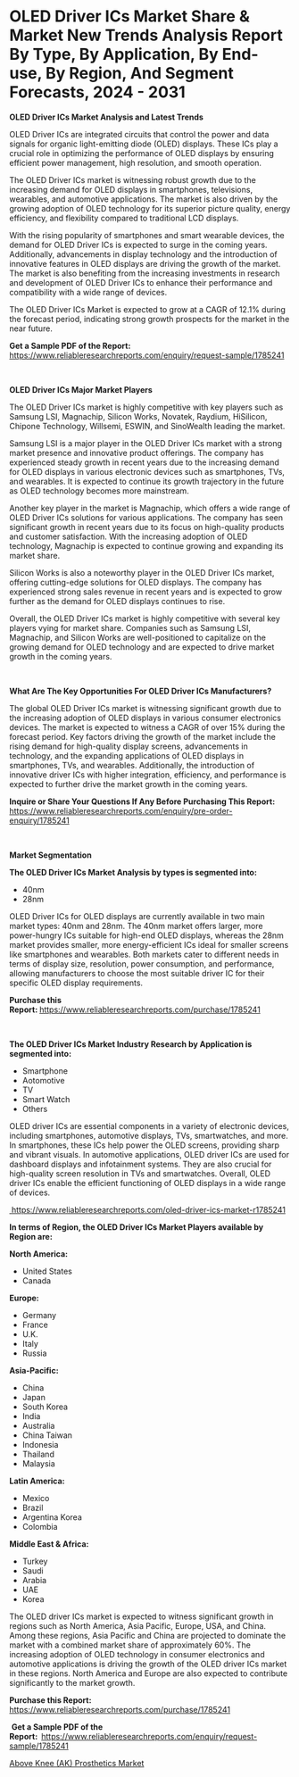 <p><h1>OLED Driver ICs Market Share & Market New Trends Analysis Report By Type, By Application, By End-use, By Region, And Segment Forecasts, 2024 - 2031</h1></p><p><strong>OLED Driver ICs Market Analysis and Latest Trends</strong></p>
<p><p>OLED Driver ICs are integrated circuits that control the power and data signals for organic light-emitting diode (OLED) displays. These ICs play a crucial role in optimizing the performance of OLED displays by ensuring efficient power management, high resolution, and smooth operation.</p><p>The OLED Driver ICs market is witnessing robust growth due to the increasing demand for OLED displays in smartphones, televisions, wearables, and automotive applications. The market is also driven by the growing adoption of OLED technology for its superior picture quality, energy efficiency, and flexibility compared to traditional LCD displays.</p><p>With the rising popularity of smartphones and smart wearable devices, the demand for OLED Driver ICs is expected to surge in the coming years. Additionally, advancements in display technology and the introduction of innovative features in OLED displays are driving the growth of the market. The market is also benefiting from the increasing investments in research and development of OLED Driver ICs to enhance their performance and compatibility with a wide range of devices.</p><p>The OLED Driver ICs Market is expected to grow at a CAGR of 12.1% during the forecast period, indicating strong growth prospects for the market in the near future.</p></p>
<p><strong>Get a Sample PDF of the Report:&nbsp;</strong> <a href="https://www.reliableresearchreports.com/enquiry/request-sample/1785241">https://www.reliableresearchreports.com/enquiry/request-sample/1785241</a></p>
<p>&nbsp;</p>
<p><strong>OLED Driver ICs Major Market Players</strong></p>
<p><p>The OLED Driver ICs market is highly competitive with key players such as Samsung LSI, Magnachip, Silicon Works, Novatek, Raydium, HiSilicon, Chipone Technology, Willsemi, ESWIN, and SinoWealth leading the market. </p><p>Samsung LSI is a major player in the OLED Driver ICs market with a strong market presence and innovative product offerings. The company has experienced steady growth in recent years due to the increasing demand for OLED displays in various electronic devices such as smartphones, TVs, and wearables. It is expected to continue its growth trajectory in the future as OLED technology becomes more mainstream.</p><p>Another key player in the market is Magnachip, which offers a wide range of OLED Driver ICs solutions for various applications. The company has seen significant growth in recent years due to its focus on high-quality products and customer satisfaction. With the increasing adoption of OLED technology, Magnachip is expected to continue growing and expanding its market share.</p><p>Silicon Works is also a noteworthy player in the OLED Driver ICs market, offering cutting-edge solutions for OLED displays. The company has experienced strong sales revenue in recent years and is expected to grow further as the demand for OLED displays continues to rise.</p><p>Overall, the OLED Driver ICs market is highly competitive with several key players vying for market share. Companies such as Samsung LSI, Magnachip, and Silicon Works are well-positioned to capitalize on the growing demand for OLED technology and are expected to drive market growth in the coming years.</p></p>
<p>&nbsp;</p>
<p><strong>What Are The Key Opportunities For OLED Driver ICs Manufacturers?</strong></p>
<p><p>The global OLED Driver ICs market is witnessing significant growth due to the increasing adoption of OLED displays in various consumer electronics devices. The market is expected to witness a CAGR of over 15% during the forecast period. Key factors driving the growth of the market include the rising demand for high-quality display screens, advancements in technology, and the expanding applications of OLED displays in smartphones, TVs, and wearables. Additionally, the introduction of innovative driver ICs with higher integration, efficiency, and performance is expected to further drive the market growth in the coming years.</p></p>
<p><strong>Inquire or Share Your Questions If Any Before Purchasing This Report:</strong> <a href="https://www.reliableresearchreports.com/enquiry/pre-order-enquiry/1785241">https://www.reliableresearchreports.com/enquiry/pre-order-enquiry/1785241</a></p>
<p>&nbsp;</p>
<p><strong>Market Segmentation</strong></p>
<p><strong>The OLED Driver ICs Market Analysis by types is segmented into:</strong></p>
<p><ul><li>40nm</li><li>28nm</li></ul></p>
<p><p>OLED Driver ICs for OLED displays are currently available in two main market types: 40nm and 28nm. The 40nm market offers larger, more power-hungry ICs suitable for high-end OLED displays, whereas the 28nm market provides smaller, more energy-efficient ICs ideal for smaller screens like smartphones and wearables. Both markets cater to different needs in terms of display size, resolution, power consumption, and performance, allowing manufacturers to choose the most suitable driver IC for their specific OLED display requirements.</p></p>
<p><strong>Purchase this Report:&nbsp;</strong><a href="https://www.reliableresearchreports.com/purchase/1785241">https://www.reliableresearchreports.com/purchase/1785241</a></p>
<p>&nbsp;</p>
<p><strong>The OLED Driver ICs Market Industry Research by Application is segmented into:</strong></p>
<p><ul><li>Smartphone</li><li>Aotomotive</li><li>TV</li><li>Smart Watch</li><li>Others</li></ul></p>
<p><p>OLED driver ICs are essential components in a variety of electronic devices, including smartphones, automotive displays, TVs, smartwatches, and more. In smartphones, these ICs help power the OLED screens, providing sharp and vibrant visuals. In automotive applications, OLED driver ICs are used for dashboard displays and infotainment systems. They are also crucial for high-quality screen resolution in TVs and smartwatches. Overall, OLED driver ICs enable the efficient functioning of OLED displays in a wide range of devices.</p></p>
<p><a href="https://www.reliableresearchreports.com/oled-driver-ics-market-r1785241">&nbsp;https://www.reliableresearchreports.com/oled-driver-ics-market-r1785241</a></p>
<p><strong>In terms of Region, the OLED Driver ICs Market Players available by Region are:</strong></p>
<p>
    <p> <strong> North America: </strong>
        <ul>
            <li>United States</li>
            <li>Canada</li>
        </ul>
        </p> 
    <p> <strong> Europe: </strong>
        <ul>
            <li>Germany</li>
            <li>France</li>
            <li>U.K.</li>
            <li>Italy</li>
            <li>Russia</li>
        </ul>
        </p> 
    <p> <strong> Asia-Pacific: </strong>
        <ul>
            <li>China</li>
            <li>Japan</li>
            <li>South Korea</li>
            <li>India</li>
            <li>Australia</li>
            <li>China Taiwan</li>
            <li>Indonesia</li>
            <li>Thailand</li>
            <li>Malaysia</li>
        </ul>
        </p> 
    <p> <strong> Latin America: </strong>
        <ul>
            <li>Mexico</li>
            <li>Brazil</li>
            <li>Argentina Korea</li>
            <li>Colombia</li>
        </ul>
        </p> 
    <p> <strong> Middle East & Africa: </strong>
        <ul>
            <li>Turkey</li>
            <li>Saudi</li>
            <li>Arabia</li>
            <li>UAE</li>
            <li>Korea</li>
        </ul>
    </p>
    </p>
<p><p>The OLED driver ICs market is expected to witness significant growth in regions such as North America, Asia Pacific, Europe, USA, and China. Among these regions, Asia Pacific and China are projected to dominate the market with a combined market share of approximately 60%. The increasing adoption of OLED technology in consumer electronics and automotive applications is driving the growth of the OLED driver ICs market in these regions. North America and Europe are also expected to contribute significantly to the market growth.</p></p>
<p><strong>Purchase this Report: </strong><a href="https://www.reliableresearchreports.com/purchase/1785241">https://www.reliableresearchreports.com/purchase/1785241</a></p>
<p>&nbsp;<strong>Get a Sample PDF of the Report:&nbsp;&nbsp;</strong><a href="https://www.reliableresearchreports.com/enquiry/request-sample/1785241">https://www.reliableresearchreports.com/enquiry/request-sample/1785241</a></p>
<p><strong></strong></p>
<p><p><a href="https://github.com/Hunterico88/Market-Research-Report-List-1/blob/main/above-knee-ak-prosthetics-market.md">Above Knee (AK) Prosthetics Market</a></p></p>